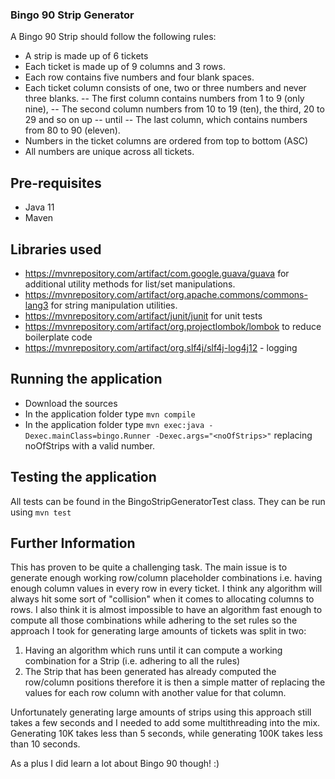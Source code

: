 ### Bingo 90 Strip Generator

A Bingo 90 Strip should follow the following rules:

- A strip is made up of 6 tickets
- Each ticket is made up of 9 columns and 3 rows.
- Each row contains five numbers and four blank spaces.
- Each ticket column consists of one, two or three numbers and never three blanks.
  -- The first column contains numbers from 1 to 9 (only nine),
  -- The second column numbers from 10 to 19 (ten), the third, 20 to 29 and so on up -- until
  -- The last column, which contains numbers from 80 to 90 (eleven).
- Numbers in the ticket columns are ordered from top to bottom (ASC)
- All numbers are unique across all tickets.

## Pre-requisites 
- Java 11
- Maven

## Libraries used

- https://mvnrepository.com/artifact/com.google.guava/guava for additional utility methods for list/set manipulations.
- https://mvnrepository.com/artifact/org.apache.commons/commons-lang3 for string manipulation utilities.
- https://mvnrepository.com/artifact/junit/junit for unit tests
- https://mvnrepository.com/artifact/org.projectlombok/lombok  to reduce boilerplate code
- https://mvnrepository.com/artifact/org.slf4j/slf4j-log4j12 - logging

## Running the application
- Download the sources
- In the application folder type `mvn compile`
- In the application folder type `mvn exec:java -Dexec.mainClass=bingo.Runner -Dexec.args="<noOfStrips>"` replacing noOfStrips with a valid number.


## Testing the application
All tests can be found in the BingoStripGeneratorTest class. They can be run using `mvn test`

## Further Information
This has proven to be quite a challenging task. The main issue is to generate enough working row/column placeholder combinations i.e. having enough column values in every row in every ticket. I think any algorithm will always hit some sort of "collision" when it comes to allocating columns to rows. I also think it is almost impossible to have an algorithm fast enough to compute all those combinations while adhering to the set rules so the approach I took for generating large amounts of tickets was split in two:
1. Having an algorithm which runs until it can compute a working combination for a Strip (i.e. adhering to all the rules)
2. The Strip that has been generated has already computed the row/column positions therefore it is then a simple matter of replacing the values for each row column with another value for that column.

Unfortunately generating large amounts of strips using this approach still takes a few seconds and I needed to add some multithreading into the mix. Generating 10K takes less than 5 seconds, while generating 100K takes less than 10 seconds. 

As a plus I did learn a lot about Bingo 90 though! :)

